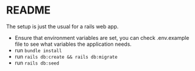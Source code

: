 # README

The setup is just the usual for a rails web app.

* Ensure that environment variables are set, you can check .env.example file to see
what variables the application needs.
* run `bundle install`
* run `rails db:create && rails db:migrate`
* run `rails db:seed`
